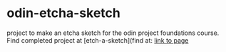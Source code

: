 # odin-etcha-sketch
project to make an etcha sketch for the odin project foundations course. 
Find completed project at [etch-a-sketch](find at: [link to page](martyfay12.github.io/odin-etcha-sketch)
